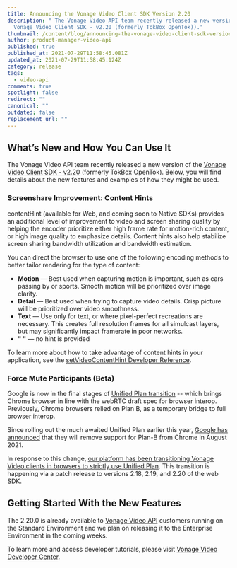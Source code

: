 ```yaml
---
title: Announcing the Vonage Video Client SDK Version 2.20
description: " The Vonage Video API team recently released a new version of the
  Vonage Video Client SDK - v2.20 (formerly TokBox OpenTok))."
thumbnail: /content/blog/announcing-the-vonage-video-client-sdk-version-2-20/videoapi_sdk-release_1200x600.png
author: product-manager-video-api
published: true
published_at: 2021-07-29T11:58:45.081Z
updated_at: 2021-07-29T11:58:45.124Z
category: release
tags:
  - video-api
comments: true
spotlight: false
redirect: ""
canonical: ""
outdated: false
replacement_url: ""
---
```

## What’s New and How You Can Use It

The Vonage Video API team recently released a new version of the [Vonage Video Client SDK  - v2.20](https://tokbox.com/developer/sdks/js/release-notes.html) (formerly TokBox OpenTok). Below, you will find details about the new features and examples of how they might be used.

### Screenshare Improvement: Content Hints

contentHint (available for Web, and coming soon to Native SDKs) provides an additional level of improvement to video and screen sharing quality by helping the encoder prioritize either high frame rate for motion-rich content, or high image quality to emphasize details. Content hints also help stabilize screen sharing bandwidth utilization and bandwidth estimation.



You can direct the browser to use one of the following encoding methods to better tailor rendering for the type of content:

- **Motion** — Best used when capturing motion is important, such as cars passing by or sports. Smooth motion will be prioritized over image clarity.
- **Detail** — Best used when trying to capture video details.  Crisp picture will be prioritized over video smoothness.
- **Text** — Use only for text, or where pixel-perfect recreations are necessary. This creates full resolution frames for all simulcast layers, but may significantly impact framerate in poor networks. 
- **" "** — no hint is provided

To learn more about how to take advantage of content hints in your application, see the [setVideoContentHint Developer Reference](https://tokbox.com/developer/sdks/js/reference/Publisher.html#setVideoContentHint).



### Force Mute Participants (Beta)

Google is now in the final stages of [Unified Plan transition](https://webrtc.org/getting-started/unified-plan-transition-guide) -- which brings Chrome browser in line with the webRTC draft spec for browser interop. Previously, Chrome browsers relied on Plan B, as a temporary bridge to full browser interop.



Since rolling out the much awaited Unified Plan earlier this year, [Google has announced](https://groups.google.com/u/1/g/discuss-webrtc/c/UBtZfawdIAA/m/-UVQQcubBQAJ?pli=1) that they will remove support for Plan-B from Chrome in August 2021.



In response to this change, [our platform has been transitioning Vonage Video clients in browsers to strictly use Unified Plan](https://support.tokbox.com/hc/en-us/articles/4402056584852-Vonage-Video-API-Support-for-Plan-B-and-Unified-Plan-Session-Discovery-Protocols). This transition is happening via a patch release to versions 2.18, 2.19, and 2.20 of the web SDK.

## Getting Started With the New Features


The 2.20.0 is already available to [Vonage Video API](https://tokbox.com/developer/) customers running on the Standard Environment and we plan on releasing it to the Enterprise Environment in the coming weeks.

To learn more and access developer tutorials, please visit [Vonage Video Developer Center](https://tokbox.com/developer/).






